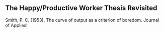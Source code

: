 ## The Happy/Productive Worker Thesis Revisited

Smith, P. C. (1953). The curve of output as a criterion of boredom. Journal of Applied
